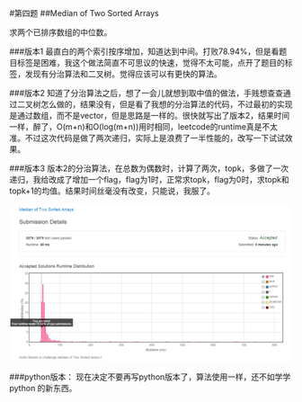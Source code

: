 #第四题
##Median of Two Sorted Arrays

求两个已排序数组的中位数。

###版本1
最直白的两个索引按序增加，知道达到中间。打败78.94%，但是看题目标签是困难，我这个做法简直不可思议的快速，觉得不太可能，点开了题目的标签，发现有分治算法和二叉树。觉得应该可以有更快的算法。

###版本2
知道了分治算法之后，想了一会儿就想到取中值的做法，手贱想查查通过二叉树怎么做的，结果没有，但是看了我想的分治算法的代码，不过最初的实现是通过数组，而不是vector，但是思路是一样的。很快就写出了版本2，结果时间一样，醉了，O(m+n)和O(log(m+n))用时相同，leetcode的runtime真是不太准。不过这次代码是做了两次递归，实际上是浪费了一半性能的，改写一下试试效果。

###版本3
版本2的分治算法，在总数为偶数时，计算了两次，topk，多做了一次递归，我给改成了增加一个flag，flag为1时，正常求topk，flag为0时，求topk和topk+1的均值。结果时间丝毫没有改变，只能说，我服了。

![Alt text](https://raw.githubusercontent.com/YinWenAtBIT/MarkDown_Pic/master/Leetcod_pic/median_of_two_sorted_arrays.jpg "打败78.94%的对手")


###python版本：
现在决定不要再写python版本了，算法使用一样，还不如学学python 的新东西。
